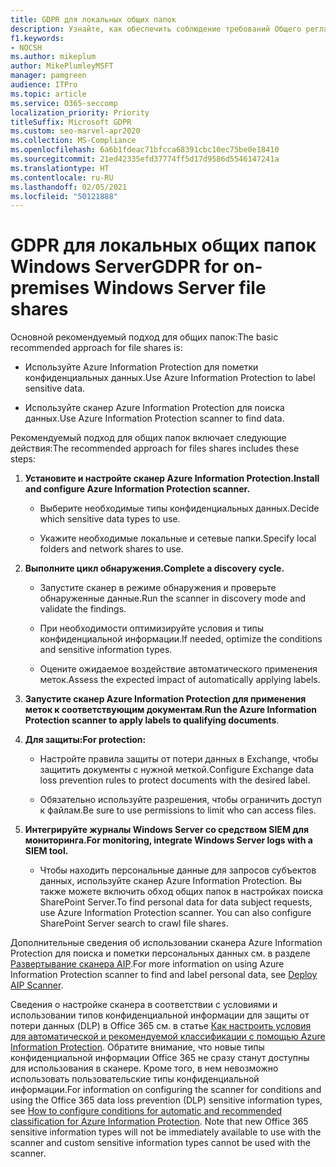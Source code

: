 ```yaml
---
title: GDPR для локальных общих папок
description: Узнайте, как обеспечить соблюдение требований Общего регламента по защите данных (GDPR) в локальных общих папках Windows Server.
f1.keywords:
- NOCSH
ms.author: mikeplum
author: MikePlumleyMSFT
manager: pamgreen
audience: ITPro
ms.topic: article
ms.service: O365-seccomp
localization_priority: Priority
titleSuffix: Microsoft GDPR
ms.custom: seo-marvel-apr2020
ms.collection: MS-Compliance
ms.openlocfilehash: 6a6b1fdeac71bfcca68391cbc10ec75be0e18410
ms.sourcegitcommit: 21ed42335efd37774ff5d17d9586d5546147241a
ms.translationtype: HT
ms.contentlocale: ru-RU
ms.lasthandoff: 02/05/2021
ms.locfileid: "50121888"
---
```

# <a name="gdpr-for-on-premises-windows-server-file-shares"></a><span data-ttu-id="94a74-103">GDPR для локальных общих папок Windows Server</span><span class="sxs-lookup"><span data-stu-id="94a74-103">GDPR for on-premises Windows Server file shares</span></span>

<span data-ttu-id="94a74-104">Основной рекомендуемый подход для общих папок:</span><span class="sxs-lookup"><span data-stu-id="94a74-104">The basic recommended approach for file shares is:</span></span>

-   <span data-ttu-id="94a74-105">Используйте Azure Information Protection для пометки конфиденциальных данных.</span><span class="sxs-lookup"><span data-stu-id="94a74-105">Use Azure Information Protection to label sensitive data.</span></span>

-   <span data-ttu-id="94a74-106">Используйте сканер Azure Information Protection для поиска данных.</span><span class="sxs-lookup"><span data-stu-id="94a74-106">Use Azure Information Protection scanner to find data.</span></span>

<span data-ttu-id="94a74-107">Рекомендуемый подход для общих папок включает следующие действия:</span><span class="sxs-lookup"><span data-stu-id="94a74-107">The recommended approach for files shares includes these steps:</span></span>

1.  <span data-ttu-id="94a74-108">**Установите и настройте сканер Azure Information Protection.**</span><span class="sxs-lookup"><span data-stu-id="94a74-108">**Install and configure Azure Information Protection scanner.**</span></span>

    -   <span data-ttu-id="94a74-109">Выберите необходимые типы конфиденциальных данных.</span><span class="sxs-lookup"><span data-stu-id="94a74-109">Decide which sensitive data types to use.</span></span>

    -   <span data-ttu-id="94a74-110">Укажите необходимые локальные и сетевые папки.</span><span class="sxs-lookup"><span data-stu-id="94a74-110">Specify local folders and network shares to use.</span></span>

2.  <span data-ttu-id="94a74-111">**Выполните цикл обнаружения.**</span><span class="sxs-lookup"><span data-stu-id="94a74-111">**Complete a discovery cycle.**</span></span>

    -   <span data-ttu-id="94a74-112">Запустите сканер в режиме обнаружения и проверьте обнаруженные данные.</span><span class="sxs-lookup"><span data-stu-id="94a74-112">Run the scanner in discovery mode and validate the findings.</span></span>

    -   <span data-ttu-id="94a74-113">При необходимости оптимизируйте условия и типы конфиденциальной информации.</span><span class="sxs-lookup"><span data-stu-id="94a74-113">If needed, optimize the conditions and sensitive information types.</span></span>

    -   <span data-ttu-id="94a74-114">Оцените ожидаемое воздействие автоматического применения меток.</span><span class="sxs-lookup"><span data-stu-id="94a74-114">Assess the expected impact of automatically applying labels.</span></span>

3.  <span data-ttu-id="94a74-115">**Запустите сканер Azure Information Protection для применения меток к соответствующим документам**.</span><span class="sxs-lookup"><span data-stu-id="94a74-115">**Run the Azure Information Protection scanner to apply labels to qualifying documents**.</span></span>

4.  <span data-ttu-id="94a74-116">**Для защиты:**</span><span class="sxs-lookup"><span data-stu-id="94a74-116">**For protection:**</span></span>

    -   <span data-ttu-id="94a74-117">Настройте правила защиты от потери данных в Exchange, чтобы защитить документы с нужной меткой.</span><span class="sxs-lookup"><span data-stu-id="94a74-117">Configure Exchange data loss prevention rules to protect documents with the desired label.</span></span>

    -   <span data-ttu-id="94a74-118">Обязательно используйте разрешения, чтобы ограничить доступ к файлам.</span><span class="sxs-lookup"><span data-stu-id="94a74-118">Be sure to use permissions to limit who can access files.</span></span>

5.  <span data-ttu-id="94a74-119">**Интегрируйте журналы Windows Server со средством SIEM для мониторинга.**</span><span class="sxs-lookup"><span data-stu-id="94a74-119">**For monitoring, integrate Windows Server logs with a SIEM tool.**</span></span>

    -   <span data-ttu-id="94a74-p101">Чтобы находить персональные данные для запросов субъектов данных, используйте сканер Azure Information Protection. Вы также можете включить обход общих папок в настройках поиска SharePoint Server.</span><span class="sxs-lookup"><span data-stu-id="94a74-p101">To find personal data for data subject requests, use Azure Information Protection scanner. You can also configure SharePoint Server search to crawl file shares.</span></span>

<span data-ttu-id="94a74-122">Дополнительные сведения об использовании сканера Azure Information Protection для поиска и пометки персональных данных см. в разделе [Развертывание сканера AIP](/azure/information-protection/deploy-aip-scanner).</span><span class="sxs-lookup"><span data-stu-id="94a74-122">For more information on using Azure Information Protection scanner to find and label personal data, see [Deploy AIP Scanner](/azure/information-protection/deploy-aip-scanner).</span></span>

<span data-ttu-id="94a74-p102">Сведения о настройке сканера в соответствии с условиями и использовании типов конфиденциальной информации для защиты от потери данных (DLP) в Office 365 см. в статье [Как настроить условия для автоматической и рекомендуемой классификации с помощью Azure Information Protection](/information-protection/deploy-use/configure-policy-classification). Обратите внимание, что новые типы конфиденциальной информации Office 365 не сразу станут доступны для использования в сканере. Кроме того, в нем невозможно использовать пользовательские типы конфиденциальной информации.</span><span class="sxs-lookup"><span data-stu-id="94a74-p102">For information on configuring the scanner for conditions and using the Office 365 data loss prevention (DLP) sensitive information types, see [How to configure conditions for automatic and recommended classification for Azure Information Protection](/information-protection/deploy-use/configure-policy-classification). Note that new Office 365 sensitive information types will not be immediately available to use with the scanner and custom sensitive information types cannot be used with the scanner.</span></span>
